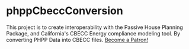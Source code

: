 # phppCbeccConversion
 This project is to create interoperability with the Passive House Planning Package, and California's CBECC Energy compliance modeling tool. By converting PHPP Data into CBECC files.
<a href="https://www.patreon.com/bePatron?u=33454272" data-patreon-widget-type="become-patron-button">Become a Patron!</a><script async src="https://c6.patreon.com/becomePatronButton.bundle.js"></script>
